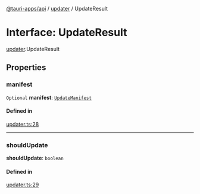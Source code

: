 [@tauri-apps/api](../README.md) / [updater](../modules/updater.md) / UpdateResult

# Interface: UpdateResult

[updater](../modules/updater.md).UpdateResult

## Properties

### manifest

 `Optional` **manifest**: [`UpdateManifest`](updater.UpdateManifest.md)

#### Defined in

[updater.ts:28](https://github.com/tauri-apps/tauri/blob/679abc6/tooling/api/src/updater.ts#L28)

___

### shouldUpdate

 **shouldUpdate**: `boolean`

#### Defined in

[updater.ts:29](https://github.com/tauri-apps/tauri/blob/679abc6/tooling/api/src/updater.ts#L29)

